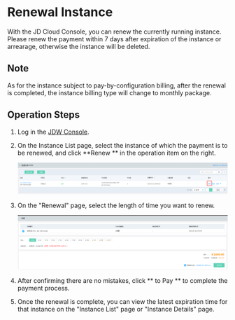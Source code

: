 # Renewal Instance

With the JD Cloud Console, you can renew the currently running instance. Please renew the payment within 7 days after expiration of the instance or arrearage, otherwise the instance will be deleted.

## Note

As for the instance subject to pay-by-configuration billing, after the renewal is completed, the instance billing type will change to monthly package.

## Operation Steps

1. Log in the [JDW Console](https://jdw-console.jdcloud.com/list).

2. On the Instance List page, select the instance of which the payment is to be renewed, and click **Renew ** in the operation item on the right.

   ![3](../../../image/RDS/repay1-jdw.png)

3. On the "Renewal" page, select the length of time you want to renew.

   ![4](../../../image/RDS/repay-2.png)

4. After confirming there are no mistakes, click ** to Pay ** to complete the payment process.

5. Once the renewal is complete, you can view the latest expiration time for that instance on the "Instance List" page or "Instance Details" page.